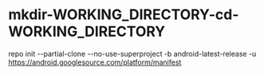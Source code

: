 # mkdir-WORKING_DIRECTORY-cd-WORKING_DIRECTORY
repo init --partial-clone --no-use-superproject -b android-latest-release -u https://android.googlesource.com/platform/manifest
